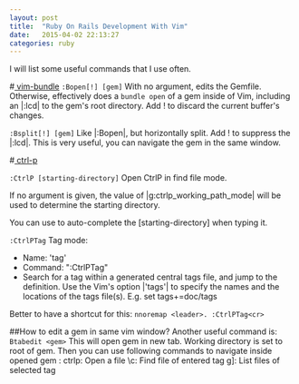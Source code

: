 ```yaml
---
layout: post
title:  "Ruby On Rails Development With Vim"
date:   2015-04-02 22:13:27
categories: ruby
---
```


I will list some useful commands that I use often.

#[ vim-bundle](https://github.com/tpope/vim-bundler)
`:Bopen[!] [gem]`         With no argument, edits the Gemfile.  Otherwise,
                        effectively does a `bundle open` of a gem inside of
                        Vim, including an |:lcd| to the gem's root directory.
                        Add ! to discard the current buffer's changes.

`:Bsplit[!] [gem]`        Like |:Bopen|, but horizontally split.  Add ! to
                        suppress the |:lcd|.
                        This is very useful, you can navigate the gem in the same window.

#[ ctrl-p ]( https://github.com/kien/ctrlp.vim )

`:CtrlP [starting-directory]`
   Open CtrlP in find file mode.

   If no argument is given, the value of |g:ctrlp_working_path_mode| will be
   used to determine the starting directory.

   You can use <tab> to auto-complete the [starting-directory] when typing it.

`:CtrlPTag`
Tag mode:

* Name: 'tag'
* Command: ":CtrlPTag"
* Search for a tag within a generated central tags file, and jump to the
      definition. Use the Vim's option |'tags'| to specify the names and the
      locations of the tags file(s).
      E.g. set tags+=doc/tags

Better to have a shortcut for this:
`nnoremap <leader>. :CtrlPTag<cr> `

##How to edit a gem in same vim window?
Another useful command is: `Btabedit <gem>`
This will open gem in new tab. Working directory is set to root of gem. Then you can use following commands to navigate inside opened gem : 
ctrlp: Open a file 
\c: Find file of entered tag 
g]: List files of selected tag
